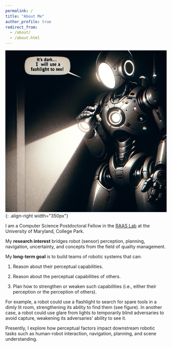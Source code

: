 ```yaml
---
permalink: /
title: "About Me"
author_profile: true
redirect_from: 
  - /about/
  - /about.html
---
```


<!-- ![Illustration of light-based perceptual factors](/images/blinding_sunlight_for_robot.png){: .align-right width="350px"} -->
![Illustration of light-based perceptual factors 2](/images/dark_room_flashlight_robot.png){: .align-right width="350px"}


I am a Computer Science Postdoctoral Fellow in the [RAAS Lab](https://www.raaslab.org) at the University of Maryland, College Park.

My **research interest** bridges robot (sensor) perception, planning, navigation, uncertainty, and concepts from the field of quality management.

My **long-term goal** is to build teams of robotic systems that can:

1. Reason about their perceptual capabilities.

2. Reason about the perceptual capabilities of others.

3. Plan how to strengthen or weaken such capabilities (i.e., either their perception or the perception of others).

For example, a robot could use a flashlight to search for spare tools in a dimly lit room, strengthening its ability to find them (see figure). In another case, a robot could use glare from lights to temporarily blind adversaries to avoid capture, weakening its adversaries' ability to see it.

Presently, I explore how perceptual factors impact downstream robotic tasks such as human-robot interaction, navigation, planning, and scene understanding.

